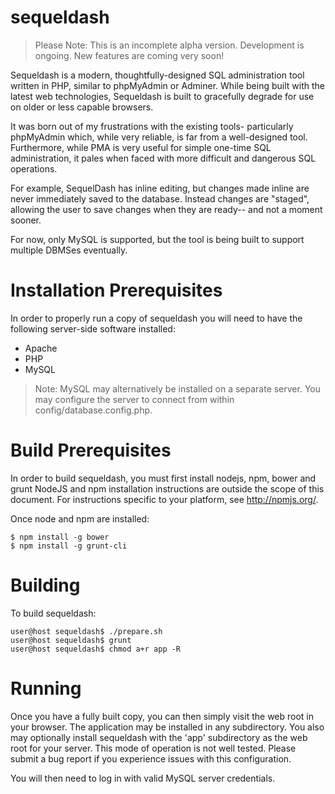 sequeldash
==========

> Please Note: This is an incomplete alpha version. Development is ongoing. New features are coming very soon!

Sequeldash is a modern, thoughtfully-designed SQL administration tool written in PHP, similar to phpMyAdmin or Adminer.
While being built with the latest web technologies, Sequeldash is built to gracefully degrade for use on
older or less capable browsers.

It was born out of my frustrations with the existing tools- particularly phpMyAdmin which, while very reliable,
is far from a well-designed tool. Furthermore, while PMA is very useful for simple one-time SQL administration, it 
pales when faced with more difficult and dangerous SQL operations.

For example, SequelDash has inline editing, but changes made inline are never immediately saved to the database. Instead 
changes are "staged", allowing the user to save changes when they are ready-- and not a moment sooner.

For now, only MySQL is supported, but the tool is being built to support multiple DBMSes eventually.

Installation Prerequisites
===================
In order to properly run a copy of sequeldash you will need to have the following server-side software installed:

  * Apache
  * PHP
  * MySQL

> Note: MySQL may alternatively be installed on a separate server. You may configure the server to connect from within config/database.config.php.

Build Prerequisites
==========

In order to build sequeldash, you must first install nodejs, npm, bower and grunt
NodeJS and npm installation instructions are outside the scope of this document. For instructions specific to your platform, see http://npmjs.org/.

Once node and npm are installed:

    $ npm install -g bower
    $ npm install -g grunt-cli

Building
========

To build sequeldash:

    user@host sequeldash$ ./prepare.sh
    user@host sequeldash$ grunt
    user@host sequeldash$ chmod a+r app -R

Running
=======

Once you have a fully built copy, you can then simply visit the web root in your browser. The application may be installed in any subdirectory. You also may optionally install sequeldash with the 'app' subdirectory as the web root for your server. This mode of operation is not well tested. Please submit a bug report if you experience issues with this configuration.

You will then need to log in with valid MySQL server credentials.
